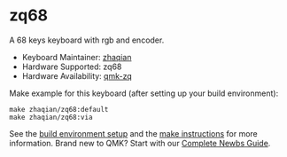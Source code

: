 # zq68

A 68 keys keyboard with rgb and encoder. 

* Keyboard Maintainer: [zhaqian](https://github.com/zhaqian12)
* Hardware Supported: zq68
* Hardware Availability: [qmk-zq](https://github.com/zhaqian12/qmk_firmware)

Make example for this keyboard (after setting up your build environment):

    make zhaqian/zq68:default
    make zhaqian/zq68:via

See the [build environment setup](https://docs.qmk.fm/#/getting_started_build_tools) and the [make instructions](https://docs.qmk.fm/#/getting_started_make_guide) for more information. Brand new to QMK? Start with our [Complete Newbs Guide](https://docs.qmk.fm/#/newbs).
 